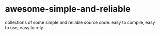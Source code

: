 # awesome-simple-and-reliable
collections of some simple and reliable source code. easy to compile, easy to use, easy to rely
